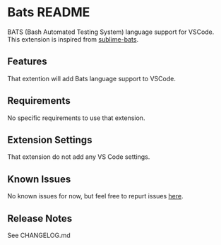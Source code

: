 # Bats README

BATS (Bash Automated Testing System) language support for VSCode.\
This extension is inspired from [sublime-bats](https://github.com/jverdeyen/sublime-bats).

## Features

That extention will add Bats language support to VSCode.

## Requirements

No specific requirements to use that extension.

## Extension Settings

That extension do not add any VS Code settings.

## Known Issues

No known issues for now, but feel free to repurt issues [here](https://github.com/jetmartin/bats/issues).

## Release Notes

See CHANGELOG.md